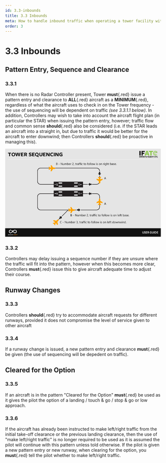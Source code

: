 ```yaml
---
id: 3.3-inbounds
title: 3.3 Inbounds
meta: How to handle inbound traffic when operating a tower facility within Infinite Flight.
order: 3
---
```


# 3.3 Inbounds



## Pattern Entry, Sequence and Clearance



### 3.3.1

When there is no Radar Controller present, Tower **must**{.red} issue a pattern entry and clearance to **ALL**{.red} aircraft as a **MINIMUM**{.red}, regardless of what the aircraft uses to check in on the Tower frequency - the use of sequencing will be dependent on traffic *(see 3.3.1.1 below)*. In addition, Controllers may wish to take into account the aircraft flight plan (in particular the STAR) when issuing the pattern entry, however; traffic flow and common sense **should**{.red} also be considered (i.e. if the STAR leads an aircraft into a straight in, but due to traffic it would be better for the aircraft to enter downwind; then Controllers **should**{.red} be proactive in managing this).



![Image 3.3.1.1 - Tower Sequencing](_images/manual/graphics/atc-tower-sequencing.jpg)



### 3.3.2

Controllers may delay issuing a sequence number if they are unsure where the traffic will fit into the pattern, however when this becomes more clear, Controllers **must**{.red} issue this to give aircraft adequate time to adjust their course.



## Runway Changes



### 3.3.3

Controllers **should**{.red} try to accommodate aircraft requests for different runways, provided it does not compromise the level of service given to other aircraft



### 3.3.4

If a runway change is issued, a new pattern entry and clearance **must**{.red} be given (the use of sequencing will be depedent on traffic).



## Cleared for the Option



### 3.3.5    

If an aircraft is in the pattern "Cleared for the Option" **must**{.red} be used as it gives the pilot the option of a landing / touch & go / stop & go or low approach.



### 3.3.6

If the aircraft has already been instructed to make left/right traffic from the initial take-off clearance or the previous landing clearance, then the use of "make left/right traffic" is no longer required to be used as it is assumed the pilot will continue with this pattern unless told otherwise. If the pilot is given a new pattern entry or new runway, when clearing for the option, you **must**{.red} tell the pilot whether to make left/right traffic.
